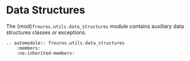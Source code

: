 # Data Structures

The {mod}`frouros.utils.data_structures` module contains auxiliary data structures classes or exceptions.

```{eval-rst}
.. automodule:: frouros.utils.data_structures
    :members:
    :no-inherited-members:
```
